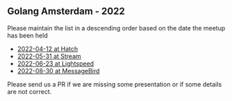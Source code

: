 Golang Amsterdam - 2022
-----------------------

Please maintain the list in a descending order based on the date the meetup has been held

* [2022-04-12 at Hatch](2022-04-12@hatch/README.md)
* [2022-05-31 at Stream](2022-05-31@stream/README.md)
* [2022-06-23 at Lightspeed](2022-06-23@lightspeed/README.md)
* [2022-08-30 at MessageBird](2022-08-30%40messagebird/README.md)

Please send us a PR if we are missing some presentation or if some details are not correct.
